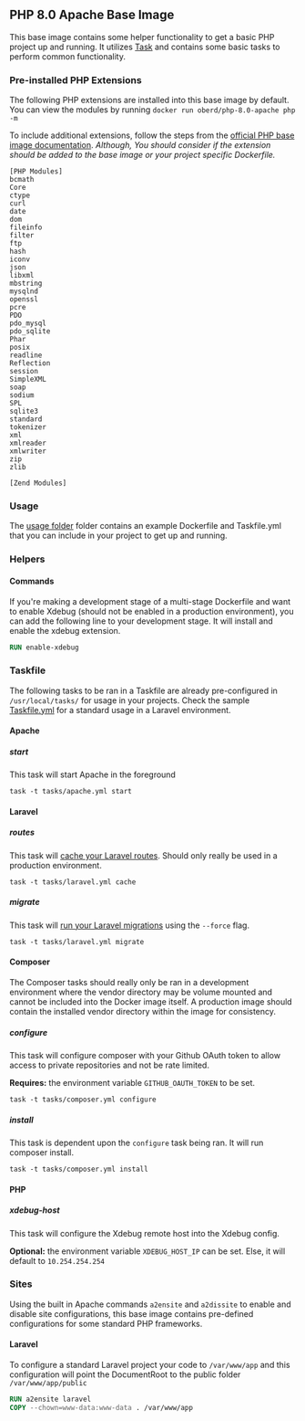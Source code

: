 ## PHP 8.0 Apache Base Image

This base image contains some helper functionality to get a basic PHP project up and running. It utilizes [Task](https://taskfile.dev/) and contains some basic tasks to perform common functionality.

### Pre-installed PHP Extensions
The following PHP extensions are installed into this base image by default. You can view the modules by running `docker run oberd/php-8.0-apache php -m`

To include additional extensions, follow the steps from the [official PHP base image documentation](https://hub.docker.com/_/php). _Although, You should consider if the extension should be added to the base image or your project specific Dockerfile._

```
[PHP Modules]
bcmath
Core
ctype
curl
date
dom
fileinfo
filter
ftp
hash
iconv
json
libxml
mbstring
mysqlnd
openssl
pcre
PDO
pdo_mysql
pdo_sqlite
Phar
posix
readline
Reflection
session
SimpleXML
soap
sodium
SPL
sqlite3
standard
tokenizer
xml
xmlreader
xmlwriter
zip
zlib

[Zend Modules]
```

### Usage

The [usage folder](/usage) folder contains an example Dockerfile and Taskfile.yml that you can include in your project to get up and running.

### Helpers

#### Commands
If you're making a development stage of a multi-stage Dockerfile and want to enable Xdebug (should not be enabled in a production environment), you can add the following line to your development stage. It will install and enable the xdebug extension.

```Dockerfile
RUN enable-xdebug
```

### Taskfile

The following tasks to be ran in a Taskfile are already pre-configured in `/usr/local/tasks/` for usage in your projects. Check the sample [Taskfile.yml](/usage/Taskfile.yml) for a standard usage in a Laravel environment.

#### Apache

##### start
This task will start Apache in the foreground

`task -t tasks/apache.yml start`

#### Laravel

##### routes
This task will [cache your Laravel routes](https://laravel.com/docs/8.x/controllers#route-caching). Should only really be used in a production environment.

`task -t tasks/laravel.yml cache`

##### migrate
This task will [run your Laravel migrations](https://laravel.com/docs/8.x/migrations#running-migrations) using the `--force` flag.

`task -t tasks/laravel.yml migrate`

#### Composer
The Composer tasks should really only be ran in a development environment where the vendor directory may be volume mounted and cannot be included into the Docker image itself. A production image should contain the installed vendor directory within the image for consistency.

##### configure

This task will configure composer with your Github OAuth token to allow access to private repositories and not be rate limited.

**Requires:** the environment variable `GITHUB_OAUTH_TOKEN` to be set.

`task -t tasks/composer.yml configure`

##### install
This task is dependent upon the `configure` task being ran. It will run composer install.

`task -t tasks/composer.yml install`

#### PHP

##### xdebug-host
This task will configure the Xdebug remote host into the Xdebug config.

**Optional:** the environment variable `XDEBUG_HOST_IP` can be set. Else, it will default to `10.254.254.254`

### Sites

Using the built in Apache commands `a2ensite` and `a2dissite` to enable and disable site configurations, this base image contains pre-defined configurations for some standard PHP frameworks.

#### Laravel
To configure a standard Laravel project your code to `/var/www/app` and this configuration will point the DocumentRoot to the public folder `/var/www/app/public`

```Dockerfile
RUN a2ensite laravel
COPY --chown=www-data:www-data . /var/www/app
```
